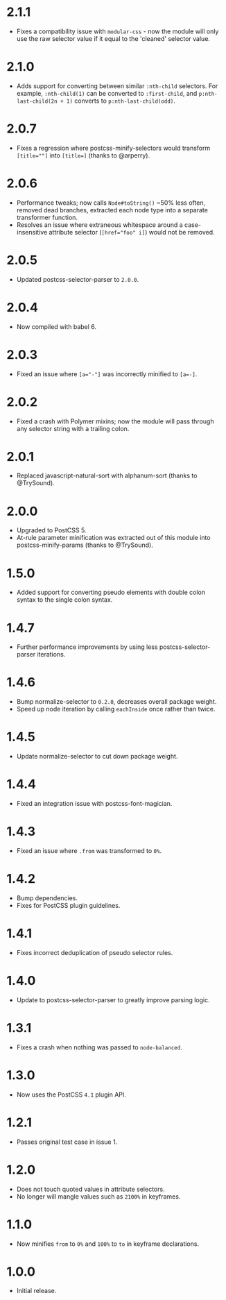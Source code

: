 # 2.1.1

* Fixes a compatibility issue with `modular-css` - now the module will only
  use the raw selector value if it equal to the 'cleaned' selector value.

# 2.1.0

* Adds support for converting between similar `:nth-child` selectors. For
  example, `:nth-child(1)` can be converted to `:first-child`, and
  `p:nth-last-child(2n + 1)` converts to `p:nth-last-child(odd)`.

# 2.0.7

* Fixes a regression where postcss-minify-selectors would transform `[title=""]`
  into `[title=]` (thanks to @arperry).

# 2.0.6

* Performance tweaks; now calls `Node#toString()` ~50% less often, removed dead
  branches, extracted each node type into a separate transformer function.
* Resolves an issue where extraneous whitespace around a case-insensitive
  attribute selector (`[href="foo" i]`) would not be removed.

# 2.0.5

* Updated postcss-selector-parser to `2.0.0`.

# 2.0.4

* Now compiled with babel 6.

# 2.0.3

* Fixed an issue where `[a="-"]` was incorrectly minified to `[a=-]`.

# 2.0.2

* Fixed a crash with Polymer mixins; now the module will pass through any
  selector string with a trailing colon.

# 2.0.1

* Replaced javascript-natural-sort with alphanum-sort (thanks to @TrySound).

# 2.0.0

* Upgraded to PostCSS 5.
* At-rule parameter minification was extracted out of this module into
  postcss-minify-params (thanks to @TrySound).

# 1.5.0

* Added support for converting pseudo elements with double colon syntax to
  the single colon syntax.

# 1.4.7

* Further performance improvements by using less postcss-selector-parser
  iterations.

# 1.4.6

* Bump normalize-selector to `0.2.0`, decreases overall package weight.
* Speed up node iteration by calling `eachInside` once rather than twice.

# 1.4.5

* Update normalize-selector to cut down package weight.

# 1.4.4

* Fixed an integration issue with postcss-font-magician.

# 1.4.3

* Fixed an issue where `.from` was transformed to `0%`.

# 1.4.2

* Bump dependencies.
* Fixes for PostCSS plugin guidelines.

# 1.4.1

* Fixes incorrect deduplication of pseudo selector rules.

# 1.4.0

* Update to postcss-selector-parser to greatly improve parsing logic.

# 1.3.1

* Fixes a crash when nothing was passed to `node-balanced`.

# 1.3.0

* Now uses the PostCSS `4.1` plugin API.

# 1.2.1

* Passes original test case in issue 1.

# 1.2.0

* Does not touch quoted values in attribute selectors.
* No longer will mangle values such as `2100%` in keyframes.

# 1.1.0

* Now minifies `from` to `0%` and `100%` to `to` in keyframe declarations.

# 1.0.0

* Initial release.
